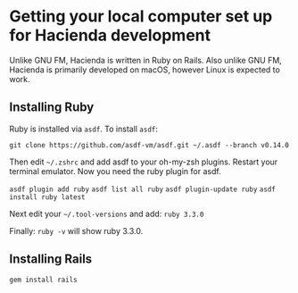 # Getting your local computer set up for Hacienda development

Unlike GNU FM, Hacienda is written in Ruby on Rails.
Also unlike GNU FM, Hacienda is primarily developed on macOS, however Linux is expected to work.

## Installing Ruby

Ruby is installed via `asdf`. To install `asdf`:

`git clone https://github.com/asdf-vm/asdf.git ~/.asdf --branch v0.14.0`

Then edit `~/.zshrc` and add asdf to your oh-my-zsh plugins. Restart your terminal emulator. 
Now you need the ruby plugin for asdf. 

`asdf plugin add ruby`
`asdf list all ruby`
`asdf plugin-update ruby`
`asdf install ruby latest`

Next edit your `~/.tool-versions` and add: `ruby 3.3.0`

Finally: `ruby -v` will show ruby 3.3.0.

## Installing Rails

`gem install rails`